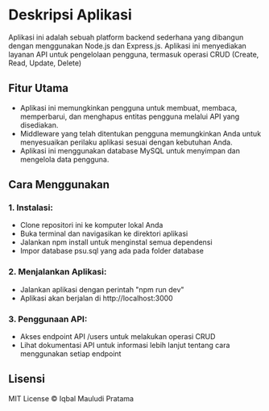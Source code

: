 # Deskripsi Aplikasi
Aplikasi ini adalah sebuah platform backend sederhana yang dibangun dengan menggunakan Node.js dan Express.js. Aplikasi ini menyediakan layanan API untuk pengelolaan pengguna, termasuk operasi CRUD (Create, Read, Update, Delete)

## Fitur Utama
* Aplikasi ini memungkinkan pengguna untuk membuat, membaca, memperbarui, dan menghapus entitas pengguna melalui API yang disediakan.
* Middleware yang telah ditentukan pengguna memungkinkan Anda untuk menyesuaikan perilaku aplikasi sesuai dengan kebutuhan Anda.
* Aplikasi ini menggunakan database MySQL untuk menyimpan dan mengelola data pengguna.

## Cara Menggunakan
### 1. Instalasi:
* Clone repositori ini ke komputer lokal Anda
* Buka terminal dan navigasikan ke direktori aplikasi
* Jalankan npm install untuk menginstal semua dependensi
* Impor database psu.sql yang ada pada folder database

### 2. Menjalankan Aplikasi:
* Jalankan aplikasi dengan perintah "npm run dev"
* Aplikasi akan berjalan di http://localhost:3000

### 3. Penggunaan API:
* Akses endpoint API /users untuk melakukan operasi CRUD
* Lihat dokumentasi API untuk informasi lebih lanjut tentang cara menggunakan setiap endpoint

## Lisensi
MIT License © Iqbal Mauludi Pratama
